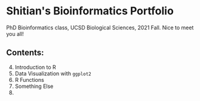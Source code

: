 # Shitian's Bioinformatics Portfolio
PhD Bioinformatics class, UCSD Biological Sciences, 2021 Fall. 
Nice to meet you all! 

## Contents: 

4. Introduction to R  
5. Data Visualization with `ggplot2`  
6. R Functions  
7. Something Else  
8. 

